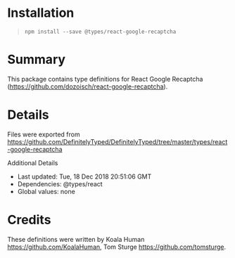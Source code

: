 # Installation
> `npm install --save @types/react-google-recaptcha`

# Summary
This package contains type definitions for React Google Recaptcha (https://github.com/dozoisch/react-google-recaptcha).

# Details
Files were exported from https://github.com/DefinitelyTyped/DefinitelyTyped/tree/master/types/react-google-recaptcha

Additional Details
 * Last updated: Tue, 18 Dec 2018 20:51:06 GMT
 * Dependencies: @types/react
 * Global values: none

# Credits
These definitions were written by Koala Human <https://github.com/KoalaHuman>, Tom Sturge <https://github.com/tomsturge>.
